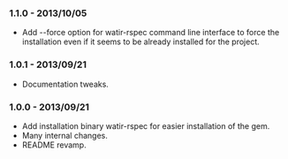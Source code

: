 ### 1.1.0 - 2013/10/05

* Add --force option for watir-rspec command line interface to force the installation even if it seems to be already installed for the project.

### 1.0.1 - 2013/09/21

* Documentation tweaks.

### 1.0.0 - 2013/09/21

* Add installation binary watir-rspec for easier installation of the gem.
* Many internal changes.
* README revamp.
